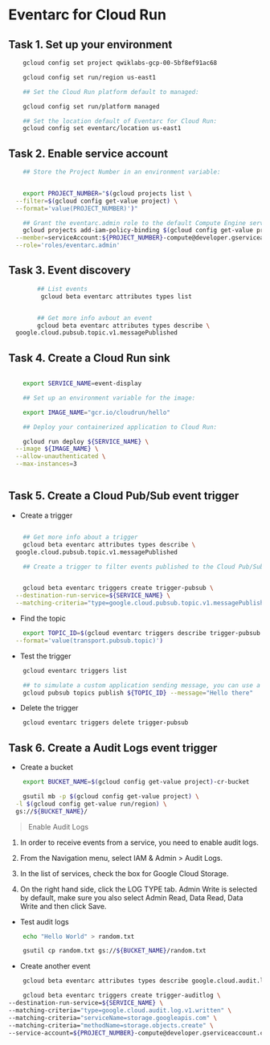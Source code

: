 # Eventarc for Cloud Run


## Task 1. Set up your environment

```bash
    gcloud config set project qwiklabs-gcp-00-5bf8ef91ac68

    gcloud config set run/region us-east1

    ## Set the Cloud Run platform default to managed:

    gcloud config set run/platform managed

    ## Set the location default of Eventarc for Cloud Run:
    gcloud config set eventarc/location us-east1


```

## Task 2. Enable service account


```bash
    ## Store the Project Number in an environment variable:


    export PROJECT_NUMBER="$(gcloud projects list \
  --filter=$(gcloud config get-value project) \
  --format='value(PROJECT_NUMBER)')"

    ## Grant the eventarc.admin role to the default Compute Engine service account
    gcloud projects add-iam-policy-binding $(gcloud config get-value project) \
  --member=serviceAccount:${PROJECT_NUMBER}-compute@developer.gserviceaccount.com \
  --role='roles/eventarc.admin'


```


## Task 3. Event discovery

```bash
        ## List events
         gcloud beta eventarc attributes types list


        ## Get more info avbout an event
        gcloud beta eventarc attributes types describe \
  google.cloud.pubsub.topic.v1.messagePublished
```


## Task 4. Create a Cloud Run sink

```bash

    export SERVICE_NAME=event-display

    ## Set up an environment variable for the image:

    export IMAGE_NAME="gcr.io/cloudrun/hello"

    ## Deploy your containerized application to Cloud Run:

    gcloud run deploy ${SERVICE_NAME} \
  --image ${IMAGE_NAME} \
  --allow-unauthenticated \
  --max-instances=3



```

## Task 5. Create a Cloud Pub/Sub event trigger

- Create a trigger

```bash

    ## Get more info about a trigger
    gcloud beta eventarc attributes types describe \
  google.cloud.pubsub.topic.v1.messagePublished

    ## Create a trigger to filter events published to the Cloud Pub/Sub topic to your deployed Cloud Run service:


    gcloud beta eventarc triggers create trigger-pubsub \
  --destination-run-service=${SERVICE_NAME} \
  --matching-criteria="type=google.cloud.pubsub.topic.v1.messagePublished"

```

- Find the topic

```bash
    export TOPIC_ID=$(gcloud eventarc triggers describe trigger-pubsub \
  --format='value(transport.pubsub.topic)')

```

- Test the trigger

```bash
    gcloud eventarc triggers list

    ## to simulate a custom application sending message, you can use a gcloud command to to fire an event
    gcloud pubsub topics publish ${TOPIC_ID} --message="Hello there"

```

- Delete the trigger

```bash
    gcloud eventarc triggers delete trigger-pubsub
```


## Task 6. Create a Audit Logs event trigger

- Create a bucket


```bash
    export BUCKET_NAME=$(gcloud config get-value project)-cr-bucket

    gsutil mb -p $(gcloud config get-value project) \
  -l $(gcloud config get-value run/region) \
  gs://${BUCKET_NAME}/


```

> Enable Audit Logs
1. In order to receive events from a service, you need to enable audit logs.

2. From the Navigation menu, select IAM & Admin > Audit Logs.

3. In the list of services, check the box for Google Cloud Storage.

4. On the right hand side, click the LOG TYPE tab. Admin Write is selected by default, make sure you also select Admin Read, Data Read, Data Write and then click Save.


- Test audit logs

```bash
    echo "Hello World" > random.txt

    gsutil cp random.txt gs://${BUCKET_NAME}/random.txt

```

- Create another event

```bash
    gcloud beta eventarc attributes types describe google.cloud.audit.log.v1.written

    gcloud beta eventarc triggers create trigger-auditlog \
--destination-run-service=${SERVICE_NAME} \
--matching-criteria="type=google.cloud.audit.log.v1.written" \
--matching-criteria="serviceName=storage.googleapis.com" \
--matching-criteria="methodName=storage.objects.create" \
--service-account=${PROJECT_NUMBER}-compute@developer.gserviceaccount.com

```